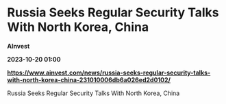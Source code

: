 # Russia Seeks Regular Security Talks With North Korea, China
**AInvest**

**2023-10-20 01:00**

**https://www.ainvest.com/news/russia-seeks-regular-security-talks-with-north-korea-china-231010006db6a026ed2d0102/**

Russia Seeks Regular Security Talks With North Korea, China